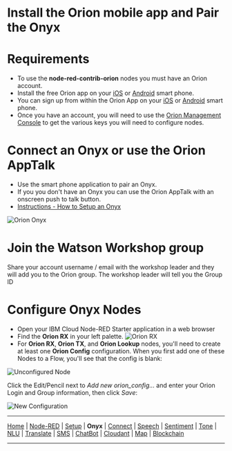 # Install the Orion mobile app and Pair the Onyx


# Requirements

- To use the **node-red-contrib-orion** nodes you must have an Orion account.
- Install the free Orion app on your [iOS](https://itunes.apple.com/us/app/orion-push-to-talk/id984202314) or [Android](https://play.google.com/store/apps/details?id=com.onbeep.obiwan) smart phone.
- You can sign up from within the Orion App on your [iOS](https://itunes.apple.com/us/app/orion-push-to-talk/id984202314) or [Android](https://play.google.com/store/apps/details?id=com.onbeep.obiwan) smart phone.
- Once you have an account, you will need to use the [Orion Management Console](https://login.orionlabs.io) to get the various keys you will need to configure nodes.

# Connect an Onyx or use the Orion AppTalk

- Use the smart phone application to pair an Onyx.
- If you you don't have an Onyx you can use the Orion AppTalk with an onscreen push to talk button.
- [Instructions - How to Setup an Onyx](https://support.orionlabs.io/article/94-how-do-i-setup-onyx)

![Orion Onyx](https://www.orionlabs.io/wp-content/uploads/2018/08/Black-Onyx_diagram.jpg)

# Join the Watson Workshop group

Share your account username / email with the workshop leader and they will add you to the Orion group.  The workshop leader will tell you the Group ID

# Configure Onyx Nodes

- Open your IBM Cloud Node-RED Starter application in a web browser
- Find the **Orion RX** in your left palette.
![Orion RX](https://raw.githubusercontent.com/orion-labs/node-red-contrib-orion/master/docs/orion_rx.png)
- For **Orion RX**, **Orion TX**, and **Orion Lookup** nodes, you'll need to
create at least one **Orion Config** configuration. When you first add one of
these Nodes to a Flow, you'll see that the config is blank:

![Unconfigured Node](https://github.com/orion-labs/node-red-contrib-orion/raw/master/docs/unconfigured_node.png)

Click the Edit/Pencil next to *Add new orion_config...* and enter your Orion
Login and Group information, then click *Save*:

![New Configuration](https://github.com/orion-labs/node-red-contrib-orion/raw/master/docs/new_config.png)


---

[Home](/README.md) | [Node-RED](/PART3.md) | [Setup](/PART2.md) | **Onyx** | [Connect](/PART4.md) | [Speech](/PART5.md) | [Sentiment](/PART6.md) | [Tone](/PART7.md) | [NLU](/PART8.md) | [Translate](/PART9.md) | [SMS](/PART10.md) | [ChatBot](/PART11.md) | [Cloudant](/PART12.md) | [Map](/PART13.md) | [Blockchain](/PART14.md) 

---
